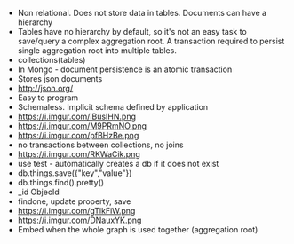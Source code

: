 - Non relational. Does not store data in tables. Documents can have a hierarchy
- Tables have no hierarchy by default, so it's not an easy task to save/query a complex aggregation root. A transaction required to persist single aggregation root into multiple tables.
- collections(tables)
- In Mongo - document persistence is an atomic transaction
- Stores json documents
- http://json.org/
- Easy to program
- Schemaless. Implicit schema defined by application
- https://i.imgur.com/lBusIHN.png
- https://i.imgur.com/M9PRmNO.png
- https://i.imgur.com/pfBHzBe.png
- no transactions between collections, no joins
- https://i.imgur.com/RKWaCik.png
- use test - automatically creates a db if it does not exist
- db.things.save({"key","value"})
- db.things.find().pretty()
- _id ObjecId
- findone, update property, save
- https://i.imgur.com/gTlkFiW.png
- https://i.imgur.com/DNauxYK.png
- Embed when the whole graph is used together (aggregation root)
